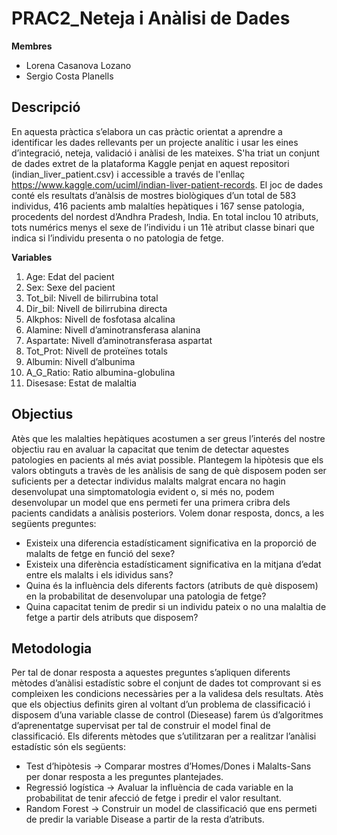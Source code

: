 # PRAC2_Neteja i Anàlisi de Dades

**Membres**

* Lorena Casanova Lozano
* Sergio Costa Planells

## Descripció 

En aquesta pràctica s’elabora un cas pràctic orientat a aprendre a identificar les dades rellevants per un projecte analític i usar les eines d’integració, neteja, validació i anàlisi de les mateixes. S'ha triat un conjunt de dades extret de la plataforma Kaggle penjat en aquest repositori (indian_liver_patient.csv) i accessible a través de l'enllaç https://www.kaggle.com/uciml/indian-liver-patient-records. El joc de dades conté els resultats d’anàlsis de mostres biològiques d’un total de 583 individus, 416 pacients amb malaltíes hepàtiques i 167 sense patologia, procedents del nordest d’Andhra Pradesh, India. En total inclou 10 atributs, tots numérics menys el sexe de l’individu i un 11è atribut classe binari que indica si l’individu presenta o no patologia de fetge. 

**Variables**

1. Age: Edat del pacient
2. Sex: Sexe del pacient
3. Tot_bil: Nivell de bilirrubina total
4. Dir_bil: Nivell de bilirrubina directa
5. Alkphos: Nivell de fosfotasa alcalina
6. Alamine: Nivell d’aminotransferasa alanina
7. Aspartate: Nivell d’aminotransferasa aspartat
8. Tot_Prot: Nivell de proteïnes totals
9. Albumin: Nivell d’albunima
10. A_G_Ratio: Ratio albumina-globulina
11. Disesase: Estat de malaltia

## Objectius

Atès que les malalties hepàtiques acostumen a ser greus l’interés del nostre objectiu rau en avaluar la capacitat que tenim de detectar aquestes patologies en pacients al més aviat possible. Plantegem la hipòtesis que els valors obtinguts a travès de les anàlisis de sang de què disposem poden ser suficients per a detectar individus malalts malgrat encara no hagin desenvolupat una simptomatologia evident o, si més no, podem desenvolupar un model que ens permeti fer una primera cribra dels pacients candidats a anàlisis posteriors. Volem donar resposta, doncs, a les següents preguntes:

* Existeix una diferencia estadísticament significativa en la proporció de malalts de fetge en funció del sexe?
* Existeix una diferència estadísticament significativa en la mitjana d’edat entre els malalts i els idividus sans?
* Quina és la influència dels diferents factors (atributs de què disposem) en la probabilitat de desenvolupar una
patologia de fetge?
* Quina capacitat tenim de predir si un individu pateix o no una malaltia de fetge a partir dels atributs que disposem?

## Metodologia

Per tal de donar resposta a aquestes preguntes s’apliquen diferents mètodes d’anàlisi estadístic sobre el conjunt de dades tot comprovant si es compleixen les condicions necessàries per a la validesa dels resultats. Atès que els objectius definits giren al voltant d’un problema de classificació i disposem d’una variable classe de control (Diesease) farem ús d’algoritmes d’aprenentatge supervisat per tal de construir el model final de classificació. Els diferents mètodes que s’utilitzaran per a realitzar l’anàlisi estadístic són els següents:
* Test d’hipòtesis -> Comparar mostres d’Homes/Dones i Malalts-Sans per donar resposta a les preguntes plantejades.
* Regressió logística -> Avaluar la influència de cada variable en la probabilitat de tenir afecció de fetge i predir el valor resultant.
* Random Forest -> Construir un model de classificació que ens permeti de predir la variable Disease a partir de la resta d’atributs.
